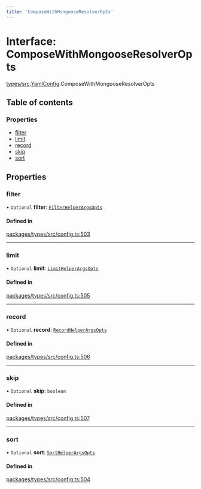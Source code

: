 ```yaml
---
title: 'ComposeWithMongooseResolverOpts'
---
```


# Interface: ComposeWithMongooseResolverOpts

[types/src](../modules/types_src).[YamlConfig](../modules/types_src.YamlConfig).ComposeWithMongooseResolverOpts

## Table of contents

### Properties

- [filter](types_src.YamlConfig.ComposeWithMongooseResolverOpts#filter)
- [limit](types_src.YamlConfig.ComposeWithMongooseResolverOpts#limit)
- [record](types_src.YamlConfig.ComposeWithMongooseResolverOpts#record)
- [skip](types_src.YamlConfig.ComposeWithMongooseResolverOpts#skip)
- [sort](types_src.YamlConfig.ComposeWithMongooseResolverOpts#sort)

## Properties

### filter

• `Optional` **filter**: [`FilterHelperArgsOpts`](types_src.YamlConfig.FilterHelperArgsOpts)

#### Defined in

[packages/types/src/config.ts:503](https://github.com/Urigo/graphql-mesh/blob/master/packages/types/src/config.ts#L503)

___

### limit

• `Optional` **limit**: [`LimitHelperArgsOpts`](types_src.YamlConfig.LimitHelperArgsOpts)

#### Defined in

[packages/types/src/config.ts:505](https://github.com/Urigo/graphql-mesh/blob/master/packages/types/src/config.ts#L505)

___

### record

• `Optional` **record**: [`RecordHelperArgsOpts`](types_src.YamlConfig.RecordHelperArgsOpts)

#### Defined in

[packages/types/src/config.ts:506](https://github.com/Urigo/graphql-mesh/blob/master/packages/types/src/config.ts#L506)

___

### skip

• `Optional` **skip**: `boolean`

#### Defined in

[packages/types/src/config.ts:507](https://github.com/Urigo/graphql-mesh/blob/master/packages/types/src/config.ts#L507)

___

### sort

• `Optional` **sort**: [`SortHelperArgsOpts`](types_src.YamlConfig.SortHelperArgsOpts)

#### Defined in

[packages/types/src/config.ts:504](https://github.com/Urigo/graphql-mesh/blob/master/packages/types/src/config.ts#L504)
